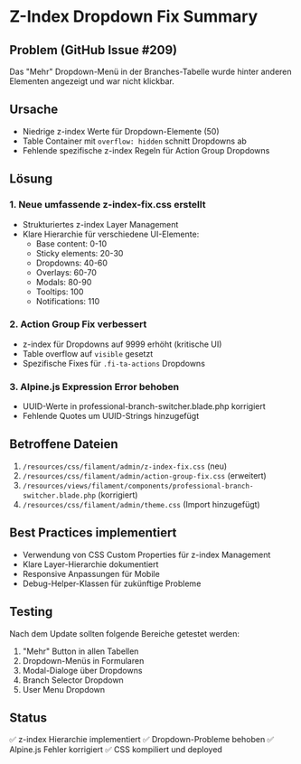 # Z-Index Dropdown Fix Summary

## Problem (GitHub Issue #209)
Das "Mehr" Dropdown-Menü in der Branches-Tabelle wurde hinter anderen Elementen angezeigt und war nicht klickbar.

## Ursache
- Niedrige z-index Werte für Dropdown-Elemente (50)
- Table Container mit `overflow: hidden` schnitt Dropdowns ab
- Fehlende spezifische z-index Regeln für Action Group Dropdowns

## Lösung

### 1. Neue umfassende z-index-fix.css erstellt
- Strukturiertes z-index Layer Management
- Klare Hierarchie für verschiedene UI-Elemente:
  - Base content: 0-10
  - Sticky elements: 20-30
  - Dropdowns: 40-60
  - Overlays: 60-70
  - Modals: 80-90
  - Tooltips: 100
  - Notifications: 110

### 2. Action Group Fix verbessert
- z-index für Dropdowns auf 9999 erhöht (kritische UI)
- Table overflow auf `visible` gesetzt
- Spezifische Fixes für `.fi-ta-actions` Dropdowns

### 3. Alpine.js Expression Error behoben
- UUID-Werte in professional-branch-switcher.blade.php korrigiert
- Fehlende Quotes um UUID-Strings hinzugefügt

## Betroffene Dateien
1. `/resources/css/filament/admin/z-index-fix.css` (neu)
2. `/resources/css/filament/admin/action-group-fix.css` (erweitert)
3. `/resources/views/filament/components/professional-branch-switcher.blade.php` (korrigiert)
4. `/resources/css/filament/admin/theme.css` (Import hinzugefügt)

## Best Practices implementiert
- Verwendung von CSS Custom Properties für z-index Management
- Klare Layer-Hierarchie dokumentiert
- Responsive Anpassungen für Mobile
- Debug-Helper-Klassen für zukünftige Probleme

## Testing
Nach dem Update sollten folgende Bereiche getestet werden:
1. "Mehr" Button in allen Tabellen
2. Dropdown-Menüs in Formularen
3. Modal-Dialoge über Dropdowns
4. Branch Selector Dropdown
5. User Menu Dropdown

## Status
✅ z-index Hierarchie implementiert
✅ Dropdown-Probleme behoben
✅ Alpine.js Fehler korrigiert
✅ CSS kompiliert und deployed